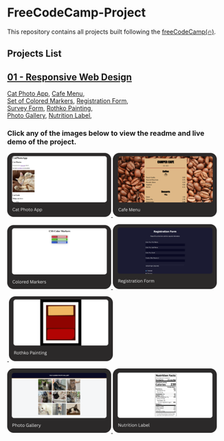 # FreeCodeCamp-Project

This repository contains all projects built following the [freeCodeCamp(🔥)](https://www.freecodecamp.org/learn).

## Projects List

## [01 - Responsive Web Design](https://www.freecodecamp.org/learn/2022/responsive-web-design/)

[Cat Photo App](https://www.freecodecamp.org/learn/2022/responsive-web-design/learn-html-by-building-a-cat-photo-app/step-1), [Cafe Menu](https://www.freecodecamp.org/learn/2022/responsive-web-design/learn-basic-css-by-building-a-cafe-menu/step-1),\
[Set of Colored Markers](https://www.freecodecamp.org/learn/2022/responsive-web-design/learn-css-colors-by-building-a-set-of-colored-markers/step-1), [Registration Form](https://www.freecodecamp.org/learn/2022/responsive-web-design/learn-html-forms-by-building-a-registration-form/step-1),\
[Survey Form](https://www.freecodecamp.org/learn/2022/responsive-web-design/build-a-survey-form-project/build-a-survey-form), [Rothko Painting](https://www.freecodecamp.org/learn/2022/responsive-web-design/learn-the-css-box-model-by-building-a-rothko-painting/step-1),\
[Photo Gallery](https://www.freecodecamp.org/learn/2022/responsive-web-design/learn-css-flexbox-by-building-a-photo-gallery/step-1), [Nutrition Label](https://www.freecodecamp.org/learn/2022/responsive-web-design/learn-typography-by-building-a-nutrition-label/step-1),\
[]()

### Click any of the images below to view the readme and live demo of the project.

<p>
  <a href="/01-responsive-web-design/01-cat-photo-app/">
  <img width="48%" src="./assets/images/01-responsive-web-design/01-cat-photo-app.png" alt="cat photo app"/>
  </a>
  <a href="/01-responsive-web-design/02-cafe-menu/">
  <img width="48%" src="./assets/images/01-responsive-web-design/02-cafe-menu.png" alt="cafe menu"/>
  </a>
</p>

<p>
  <a href="/01-responsive-web-design/03-set-of-colored-markers/">
  <img width="48%" src="./assets/images/01-responsive-web-design/03-colored-markers.png" alt="colored markers"/>
  </a>
  <a href="/01-responsive-web-design/04-registration-form/">
  <img width="48%" src="./assets/images/01-responsive-web-design/04-registration-form.png" alt="registration form"/>
  </a>
</p>

<p>
  <a href="">
  <img width="48%" src="" alt=""/>
  </a>
  <a href="/01-responsive-web-design/06-rothko-painting/">
  <img width="48%" src="./assets/images/01-responsive-web-design/06-rothko-painting.png" alt="rothko painting"/>
  </a>

<p>
  <a href="./01-responsive-web-design/07-photo-gallery/">
  <img width="48%" src="./assets/images/01-responsive-web-design/07-photo-gallery.png" alt="photo gallery"/>
  </a>
  <a href="./01-responsive-web-design/08-nutrition-label/">
  <img width="48%" src="./assets/images/01-responsive-web-design/08-nutrition-label.png"/>
  </a>
</p>
